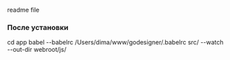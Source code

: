readme file

### После установки
cd app
babel --babelrc /Users/dima/www/godesigner/.babelrc src/ --watch --out-dir webroot/js/